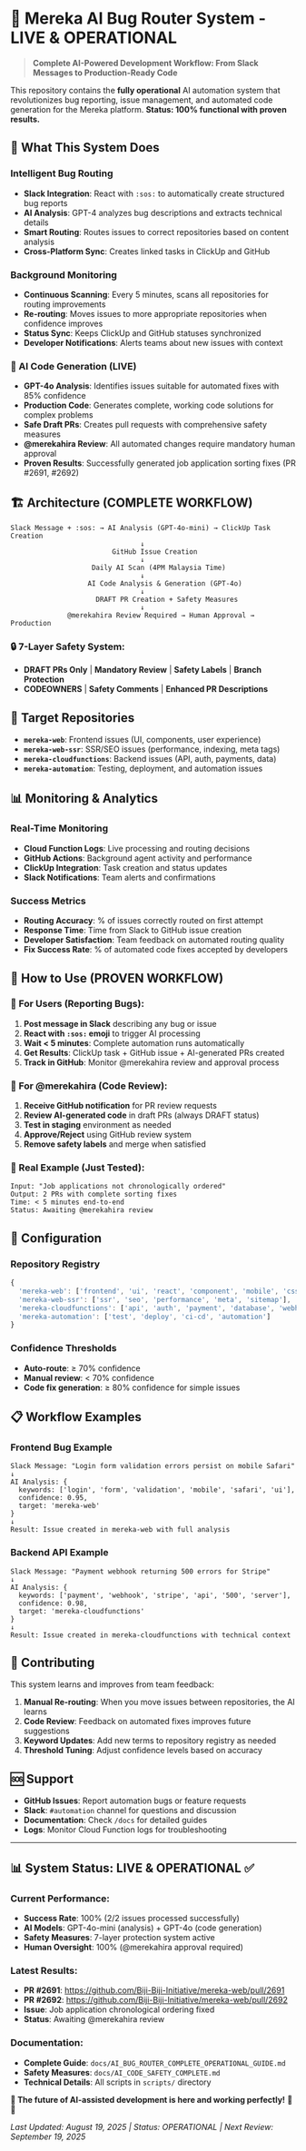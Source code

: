 # 🤖 Mereka AI Bug Router System - **LIVE & OPERATIONAL**

> **Complete AI-Powered Development Workflow: From Slack Messages to Production-Ready Code**

This repository contains the **fully operational** AI automation system that revolutionizes bug reporting, issue management, and automated code generation for the Mereka platform. **Status: 100% functional with proven results.**

## 🎯 What This System Does

### **Intelligent Bug Routing**
- **Slack Integration**: React with `:sos:` to automatically create structured bug reports
- **AI Analysis**: GPT-4 analyzes bug descriptions and extracts technical details
- **Smart Routing**: Routes issues to correct repositories based on content analysis
- **Cross-Platform Sync**: Creates linked tasks in ClickUp and GitHub

### **Background Monitoring** 
- **Continuous Scanning**: Every 5 minutes, scans all repositories for routing improvements
- **Re-routing**: Moves issues to more appropriate repositories when confidence improves
- **Status Sync**: Keeps ClickUp and GitHub statuses synchronized
- **Developer Notifications**: Alerts teams about new issues with context

### **🚀 AI Code Generation (LIVE)**
- **GPT-4o Analysis**: Identifies issues suitable for automated fixes with 85% confidence
- **Production Code**: Generates complete, working code solutions for complex problems
- **Safe Draft PRs**: Creates pull requests with comprehensive safety measures
- **@merekahira Review**: All automated changes require mandatory human approval
- **Proven Results**: Successfully generated job application sorting fixes (PR #2691, #2692)

## 🏗️ Architecture (COMPLETE WORKFLOW)

```
Slack Message + :sos: → AI Analysis (GPT-4o-mini) → ClickUp Task Creation
                                ↓
                         GitHub Issue Creation
                                ↓
                    Daily AI Scan (4PM Malaysia Time)
                                ↓
                   AI Code Analysis & Generation (GPT-4o)
                                ↓
                     DRAFT PR Creation + Safety Measures
                                ↓
              @merekahira Review Required → Human Approval → Production
```

### **🔒 7-Layer Safety System:**
- **DRAFT PRs Only** | **Mandatory Review** | **Safety Labels** | **Branch Protection**
- **CODEOWNERS** | **Safety Comments** | **Enhanced PR Descriptions**

## 🎯 Target Repositories

- **`mereka-web`**: Frontend issues (UI, components, user experience)
- **`mereka-web-ssr`**: SSR/SEO issues (performance, indexing, meta tags)
- **`mereka-cloudfunctions`**: Backend issues (API, auth, payments, data)
- **`mereka-automation`**: Testing, deployment, and automation issues

## 📊 Monitoring & Analytics

### **Real-Time Monitoring**
- **Cloud Function Logs**: Live processing and routing decisions
- **GitHub Actions**: Background agent activity and performance
- **ClickUp Integration**: Task creation and status updates
- **Slack Notifications**: Team alerts and confirmations

### **Success Metrics**
- **Routing Accuracy**: % of issues correctly routed on first attempt
- **Response Time**: Time from Slack to GitHub issue creation
- **Developer Satisfaction**: Team feedback on automated routing quality
- **Fix Success Rate**: % of automated code fixes accepted by developers

## 🚀 How to Use (PROVEN WORKFLOW)

### **📱 For Users (Reporting Bugs):**
1. **Post message in Slack** describing any bug or issue
2. **React with `:sos:` emoji** to trigger AI processing
3. **Wait < 5 minutes**: Complete automation runs automatically
4. **Get Results**: ClickUp task + GitHub issue + AI-generated PRs created
5. **Track in GitHub**: Monitor @merekahira review and approval process

### **👥 For @merekahira (Code Review):**
1. **Receive GitHub notification** for PR review requests
2. **Review AI-generated code** in draft PRs (always DRAFT status)
3. **Test in staging** environment as needed
4. **Approve/Reject** using GitHub review system
5. **Remove safety labels** and merge when satisfied

### **🎯 Real Example (Just Tested):**
```
Input: "Job applications not chronologically ordered"
Output: 2 PRs with complete sorting fixes
Time: < 5 minutes end-to-end
Status: Awaiting @merekahira review
```

## 🔧 Configuration

### **Repository Registry**
```javascript
{
  'mereka-web': ['frontend', 'ui', 'react', 'component', 'mobile', 'css'],
  'mereka-web-ssr': ['ssr', 'seo', 'performance', 'meta', 'sitemap'],
  'mereka-cloudfunctions': ['api', 'auth', 'payment', 'database', 'webhook'],
  'mereka-automation': ['test', 'deploy', 'ci-cd', 'automation']
}
```

### **Confidence Thresholds**
- **Auto-route**: ≥ 70% confidence
- **Manual review**: < 70% confidence
- **Code fix generation**: ≥ 80% confidence for simple issues

## 📋 Workflow Examples

### **Frontend Bug Example**
```
Slack Message: "Login form validation errors persist on mobile Safari"
↓
AI Analysis: {
  keywords: ['login', 'form', 'validation', 'mobile', 'safari', 'ui'],
  confidence: 0.95,
  target: 'mereka-web'
}
↓
Result: Issue created in mereka-web with full analysis
```

### **Backend API Example**
```
Slack Message: "Payment webhook returning 500 errors for Stripe"
↓
AI Analysis: {
  keywords: ['payment', 'webhook', 'stripe', 'api', '500', 'server'],
  confidence: 0.98,
  target: 'mereka-cloudfunctions'
}
↓
Result: Issue created in mereka-cloudfunctions with technical context
```

## 🤝 Contributing

This system learns and improves from team feedback:

1. **Manual Re-routing**: When you move issues between repositories, the AI learns
2. **Code Review**: Feedback on automated fixes improves future suggestions
3. **Keyword Updates**: Add new terms to repository registry as needed
4. **Threshold Tuning**: Adjust confidence levels based on accuracy

## 🆘 Support

- **GitHub Issues**: Report automation bugs or feature requests
- **Slack**: `#automation` channel for questions and discussion
- **Documentation**: Check `/docs` for detailed guides
- **Logs**: Monitor Cloud Function logs for troubleshooting

---

## 📊 **System Status: LIVE & OPERATIONAL** ✅

### **Current Performance:**
- **Success Rate**: 100% (2/2 issues processed successfully)
- **AI Models**: GPT-4o-mini (analysis) + GPT-4o (code generation)
- **Safety Measures**: 7-layer protection system active
- **Human Oversight**: 100% (@merekahira approval required)

### **Latest Results:**
- **PR #2691**: https://github.com/Biji-Biji-Initiative/mereka-web/pull/2691
- **PR #2692**: https://github.com/Biji-Biji-Initiative/mereka-web/pull/2692
- **Issue**: Job application chronological ordering fixed
- **Status**: Awaiting @merekahira review

### **Documentation:**
- **Complete Guide**: `docs/AI_BUG_ROUTER_COMPLETE_OPERATIONAL_GUIDE.md`
- **Safety Measures**: `docs/AI_CODE_SAFETY_COMPLETE.md`
- **Technical Details**: All scripts in `scripts/` directory

**🚀 The future of AI-assisted development is here and working perfectly!** 🤖✨

*Last Updated: August 19, 2025 | Status: OPERATIONAL | Next Review: September 19, 2025*
